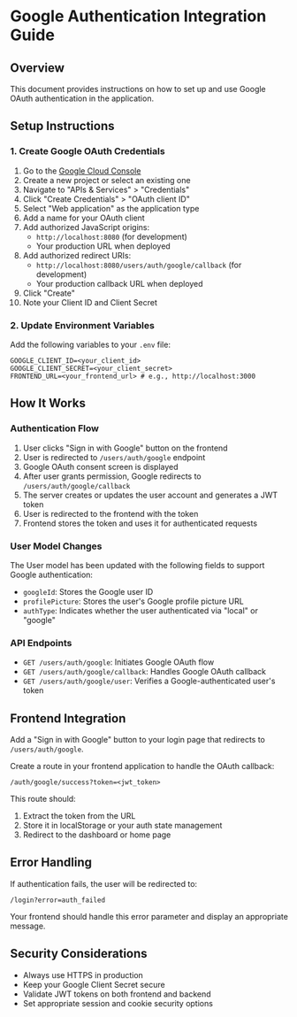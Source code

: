 # Google Authentication Integration Guide

## Overview

This document provides instructions on how to set up and use Google OAuth authentication in the application.

## Setup Instructions

### 1. Create Google OAuth Credentials

1. Go to the [Google Cloud Console](https://console.cloud.google.com/)
2. Create a new project or select an existing one
3. Navigate to "APIs & Services" > "Credentials"
4. Click "Create Credentials" > "OAuth client ID"
5. Select "Web application" as the application type
6. Add a name for your OAuth client
7. Add authorized JavaScript origins:
   - `http://localhost:8080` (for development)
   - Your production URL when deployed
8. Add authorized redirect URIs:
   - `http://localhost:8080/users/auth/google/callback` (for development)
   - Your production callback URL when deployed
9. Click "Create"
10. Note your Client ID and Client Secret

### 2. Update Environment Variables

Add the following variables to your `.env` file:

```
GOOGLE_CLIENT_ID=<your_client_id>
GOOGLE_CLIENT_SECRET=<your_client_secret>
FRONTEND_URL=<your_frontend_url> # e.g., http://localhost:3000
```

## How It Works

### Authentication Flow

1. User clicks "Sign in with Google" button on the frontend
2. User is redirected to `/users/auth/google` endpoint
3. Google OAuth consent screen is displayed
4. After user grants permission, Google redirects to `/users/auth/google/callback`
5. The server creates or updates the user account and generates a JWT token
6. User is redirected to the frontend with the token
7. Frontend stores the token and uses it for authenticated requests

### User Model Changes

The User model has been updated with the following fields to support Google authentication:

- `googleId`: Stores the Google user ID
- `profilePicture`: Stores the user's Google profile picture URL
- `authType`: Indicates whether the user authenticated via "local" or "google"

### API Endpoints

- `GET /users/auth/google`: Initiates Google OAuth flow
- `GET /users/auth/google/callback`: Handles Google OAuth callback
- `GET /users/auth/google/user`: Verifies a Google-authenticated user's token

## Frontend Integration

Add a "Sign in with Google" button to your login page that redirects to `/users/auth/google`.

Create a route in your frontend application to handle the OAuth callback:

```
/auth/google/success?token=<jwt_token>
```

This route should:
1. Extract the token from the URL
2. Store it in localStorage or your auth state management
3. Redirect to the dashboard or home page

## Error Handling

If authentication fails, the user will be redirected to:

```
/login?error=auth_failed
```

Your frontend should handle this error parameter and display an appropriate message.

## Security Considerations

- Always use HTTPS in production
- Keep your Google Client Secret secure
- Validate JWT tokens on both frontend and backend
- Set appropriate session and cookie security options